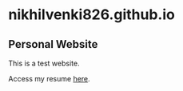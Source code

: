 # nikhilvenki826.github.io

## Personal Website

This is a test website.

Access my resume [here](resume.pdf).
